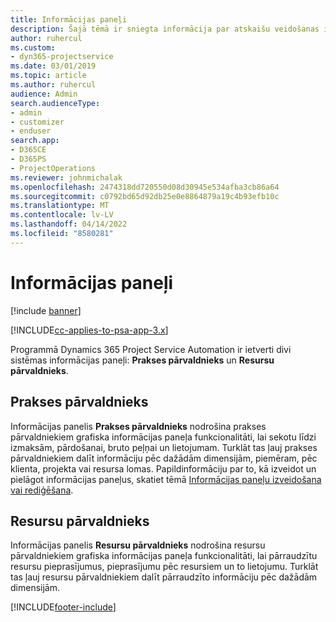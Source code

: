 ```yaml
---
title: Informācijas paneļi
description: Šajā tēmā ir sniegta informācija par atskaišu veidošanas informācijas paneļiem, kas ir iekļauti programmā Dynamics 365 Project Service Automation.
author: ruhercul
ms.custom:
- dyn365-projectservice
ms.date: 03/01/2019
ms.topic: article
ms.author: ruhercul
audience: Admin
search.audienceType:
- admin
- customizer
- enduser
search.app:
- D365CE
- D365PS
- ProjectOperations
ms.reviewer: johnmichalak
ms.openlocfilehash: 2474318dd720550d08d30945e534afba3cb86a64
ms.sourcegitcommit: c0792bd65d92db25e0e8864879a19c4b93efb10c
ms.translationtype: MT
ms.contentlocale: lv-LV
ms.lasthandoff: 04/14/2022
ms.locfileid: "8580281"
---
```

# <a name="dashboards"></a>Informācijas paneļi

[!include [banner](../includes/psa-now-project-operations.md)]

[!INCLUDE[cc-applies-to-psa-app-3.x](../includes/cc-applies-to-psa-app-3x.md)]

Programmā Dynamics 365 Project Service Automation ir ietverti divi sistēmas informācijas paneļi: **Prakses pārvaldnieks** un **Resursu pārvaldnieks**.

## <a name="practice-manager"></a>Prakses pārvaldnieks 

Informācijas panelis **Prakses pārvaldnieks** nodrošina prakses pārvaldniekiem grafiska informācijas paneļa funkcionalitāti, lai sekotu līdzi izmaksām, pārdošanai, bruto peļņai un lietojumam. Turklāt tas ļauj prakses pārvaldniekiem dalīt informāciju pēc dažādām dimensijām, piemēram, pēc klienta, projekta vai resursa lomas. Papildinformāciju par to, kā izveidot un pielāgot informācijas paneļus, skatiet tēmā [Informācijas paneļu izveidošana vai rediģēšana](/dynamics365/customerengagement/on-premises/customize/create-edit-dashboards).

## <a name="resource-manager"></a>Resursu pārvaldnieks 

Informācijas panelis **Resursu pārvaldnieks** nodrošina resursu pārvaldniekiem grafiska informācijas paneļa funkcionalitāti, lai pārraudzītu resursu pieprasījumus, pieprasījumu pēc resursiem un to lietojumu. Turklāt tas ļauj resursu pārvaldniekiem dalīt pārraudzīto informāciju pēc dažādām dimensijām.


[!INCLUDE[footer-include](../includes/footer-banner.md)]
